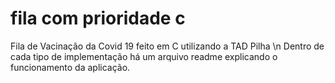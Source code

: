 # fila com prioridade c
Fila de Vacinação da Covid 19 feito em C utilizando a TAD Pilha \n
Dentro de cada tipo de implementação há um arquivo readme explicando o funcionamento da aplicação.
